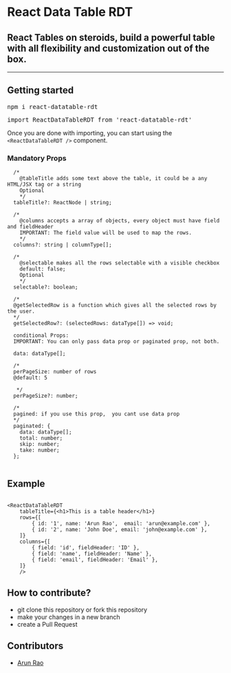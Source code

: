 # React Data Table RDT

## React Tables on steroids, build a powerful table with all flexibility and customization out of the box.

-----------

## Getting started

<pre>npm i react-datatable-rdt</pre>

<pre>import ReactDataTableRDT from 'react-datatable-rdt'</pre> 

Once you are done with importing, you can start using the `<ReactDataTableRDT />` component.

### Mandatory Props
``` 
  /*
    @tableTitle adds some text above the table, it could be a any HTML/JSX tag or a string
    Optional
    */
  tableTitle?: ReactNode | string;

  /*
    @columns accepts a array of objects, every object must have field and fieldHeader
    IMPORTANT: The field value will be used to map the rows.
    */
  columns?: string | columnType[];

  /*
    @selectable makes all the rows selectable with a visible checkbox
    default: false;
    Optional
    */
  selectable?: boolean;
  
  /*
  @getSelectedRow is a function which gives all the selected rows by the user.
  */
  getSelectedRow?: (selectedRows: dataType[]) => void;

  conditional Props:
  IMPORTANT: You can only pass data prop or paginated prop, not both.

  data: dataType[];

  /* 
  perPageSize: number of rows
  @default: 5

   */
  perPageSize?: number;
  
  /*
  pagined: if you use this prop,  you cant use data prop
  */
  paginated: {
    data: dataType[];
    total: number;
    skip: number;
    take: number;
  };


  ```

## Example

```

<ReactDataTableRDT
    tableTitle={<h1>This is a table header</h1>}
    rows={[
        { id: '1', name: 'Arun Rao',  email: 'arun@example.com' },
        { id: '2', name: 'John Doe', email: 'john@example.com' },
    ]}
    columns={[
        { field: 'id', fieldHeader: 'ID' },
        { field: 'name', fieldHeader: 'Name' },
        { field: 'email', fieldHeader: 'Email' },
    ]}
    />

```

## How to contribute?

- git clone this repository or fork this repository
- make your changes in a new branch
- create a Pull Request


## Contributors

- [Arun Rao](https://www.linkedin.com/in/arunraokalya)
